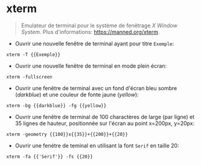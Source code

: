 # xterm

> Emulateur de terminal pour le système de fenêtrage _X Window System_.
> Plus d'informations: <https://manned.org/xterm>.

- Ouvrir une nouvelle fenêtre de terminal ayant pour titre `Exemple`: 

`xterm -T {{Exemple}}`

- Ouvrir une nouvelle fenêtre de terminal en mode plein écran:

`xterm -fullscreen`

- Ouvrir une fenêtre de terminal avec un fond d'écran bleu sombre (_darkblue_) et une couleur de fonte jaune (_yellow_):
 
`xterm -bg {{darkblue}} -fg {{yellow}}`

- Ouvrir une fenêtre de terminal de 100 charactères de large (par ligne) et 35 lignes de hauteur, positionnée sur l'écran au point x=200px, y=20px:
 
`xterm -geometry {{100}}x{{35}}+{{200}}+{{20}}`

- Ouvrir une fenétre de teminal en utilisant la font `Serif` en taille 20:

`xterm -fa {{'Serif'}} -fs {{20}}`

